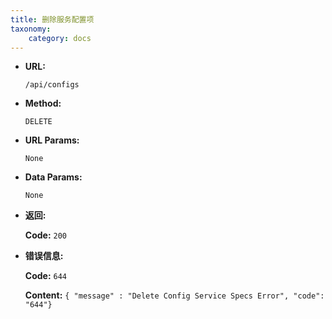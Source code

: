 ```yaml
---
title: 删除服务配置项
taxonomy:
    category: docs
---
```


* **URL:**

    `/api/configs`

* **Method:**

    `DELETE`

* **URL Params:**

    `None`

* **Data Params:**

    `None`

* **返回:**

    **Code:** `200`

* **错误信息:**

    **Code:** `644`
  	
  	**Content:** `{ "message" : "Delete Config Service Specs Error", "code": "644"}`